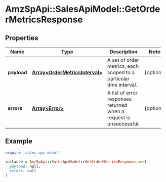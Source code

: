 # AmzSpApi::SalesApiModel::GetOrderMetricsResponse

## Properties

| Name | Type | Description | Notes |
| ---- | ---- | ----------- | ----- |
| **payload** | [**Array&lt;OrderMetricsInterval&gt;**](OrderMetricsInterval.md) | A set of order metrics, each scoped to a particular time interval. | [optional] |
| **errors** | [**Array&lt;Error&gt;**](Error.md) | A list of error responses returned when a request is unsuccessful. | [optional] |

## Example

```ruby
require 'sales-api-model'

instance = AmzSpApi::SalesApiModel::GetOrderMetricsResponse.new(
  payload: null,
  errors: null
)
```

